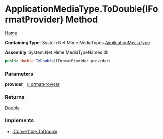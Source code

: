 # ApplicationMediaType\.ToDouble\(IFormatProvider\) Method

[Home](../../../README.md)

**Containing Type**: System\.Net\.Mime\.MediaTypes\.[ApplicationMediaType](../README.md)

**Assembly**: System\.Net\.Mime\.MediaTypeNames\.dll

```csharp
public double ToDouble(IFormatProvider provider)
```

### Parameters

**provider** &ensp; [IFormatProvider](https://docs.microsoft.com/en-us/dotnet/api/system.iformatprovider)

### Returns

[Double](https://docs.microsoft.com/en-us/dotnet/api/system.double)

### Implements

* [IConvertible.ToDouble](https://docs.microsoft.com/en-us/dotnet/api/system.iconvertible.todouble)
